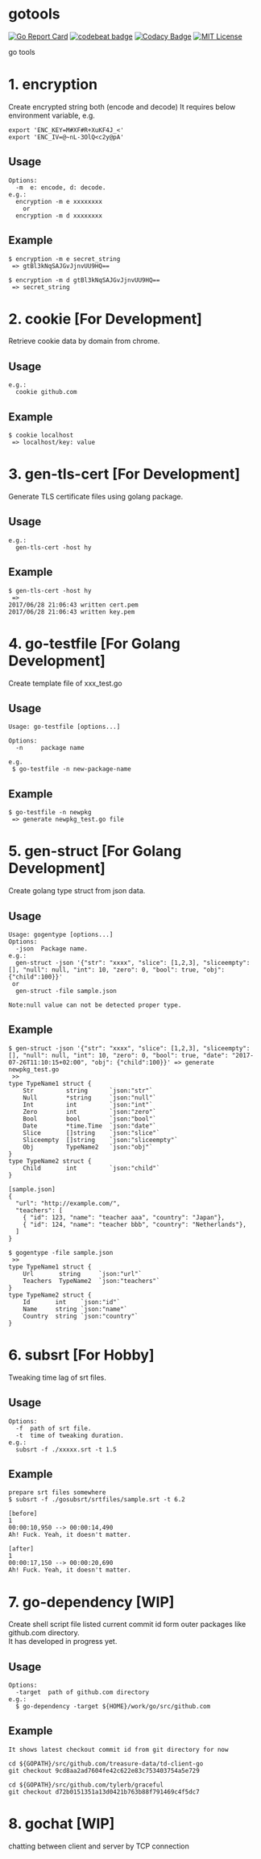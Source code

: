 # gotools

[![Go Report Card](https://goreportcard.com/badge/github.com/hiromaily/gotools)](https://goreportcard.com/report/github.com/hiromaily/gotools)
[![codebeat badge](https://codebeat.co/badges/4e4e3273-f177-4b4a-812d-b902c01d8b3d)](https://codebeat.co/projects/github-com-hiromaily-go-tools-master)
[![Codacy Badge](https://api.codacy.com/project/badge/Grade/6b57918b3861422b8d67add70fe0bb59)](https://www.codacy.com/app/hiromaily2/go-tools?utm_source=github.com&amp;utm_medium=referral&amp;utm_content=hiromaily/go-tools&amp;utm_campaign=Badge_Grade)
[![MIT License](http://img.shields.io/badge/license-MIT-blue.svg?style=flat)](https://raw.githubusercontent.com/hiromaily/gotools/master/LICENSE)

go tools


# 1. encryption
Create encrypted string both (encode and decode)
It requires below environment variable, e.g. 
```
export 'ENC_KEY=M#XF#R+XuKF4J_<'
export 'ENC_IV=@~nL-3OlQ<c2y@pA'
```

## Usage
```
Options:
  -m  e: encode, d: decode.
e.g.:
  encryption -m e xxxxxxxx
    or
  encryption -m d xxxxxxxx
```

## Example
```
$ encryption -m e secret_string
 => gtBl3kNqSAJGvJjnvUU9HQ==

$ encryption -m d gtBl3kNqSAJGvJjnvUU9HQ==
 => secret_string
```


# 2. cookie [For Development]
Retrieve cookie data by domain from chrome.  

## Usage
```
e.g.:
  cookie github.com
```

## Example
```
$ cookie localhost
 => localhost/key: value
```


# 3. gen-tls-cert [For Development]
Generate TLS certificate files using golang package.  

## Usage
```
e.g.:
  gen-tls-cert -host hy
```

## Example
```
$ gen-tls-cert -host hy
 => 
2017/06/28 21:06:43 written cert.pem
2017/06/28 21:06:43 written key.pem
```


# 4. go-testfile [For Golang Development]
Create template file of xxx_test.go

## Usage
```
Usage: go-testfile [options...]

Options:
  -n     package name

e.g.
 $ go-testfile -n new-package-name
```

## Example
```
$ go-testfile -n newpkg
 => generate newpkg_test.go file
```


# 5. gen-struct [For Golang Development]
Create golang type struct from json data.

## Usage
```
Usage: gogentype [options...]
Options:
  -json  Package name.
e.g.:
  gen-struct -json '{"str": "xxxx", "slice": [1,2,3], "sliceempty": [], "null": null, "int": 10, "zero": 0, "bool": true, "obj": {"child":100}}'
 or
  gen-struct -file sample.json

Note:null value can not be detected proper type.
```

## Example
```
$ gen-struct -json '{"str": "xxxx", "slice": [1,2,3], "sliceempty": [], "null": null, "int": 10, "zero": 0, "bool": true, "date": "2017-07-26T11:10:15+02:00", "obj": {"child":100}}' => generate newpkg_test.go
 >>
type TypeName1 struct {
    Str	        string      `json:"str"`
    Null        *string	    `json:"null"`
    Int	        int         `json:"int"`
    Zero        int         `json:"zero"`
    Bool        bool        `json:"bool"`
    Date        *time.Time  `json:"date"`
    Slice       []string    `json:"slice"`
    Sliceempty  []string    `json:"sliceempty"`
    Obj	        TypeName2   `json:"obj"`
}
type TypeName2 struct {
    Child       int         `json:"child"`
}
```

```
[sample.json]
{
  "url": "http://example.com/",
  "teachers": [
    { "id": 123, "name": "teacher aaa", "country": "Japan"},
    { "id": 124, "name": "teacher bbb", "country": "Netherlands"},
  ]
}

$ gogentype -file sample.json
 >>
type TypeName1 struct {
    Url       string     `json:"url"`
    Teachers  TypeName2  `json:"teachers"`
}
type TypeName2 struct {
    Id       int    `json:"id"`
    Name     string `json:"name"`
    Country  string `json:"country"`
}
```


# 6. subsrt [For Hobby]
Tweaking time lag of srt files.

## Usage
```
Options:
  -f  path of srt file.
  -t  time of tweaking duration.
e.g.:
  subsrt -f ./xxxxx.srt -t 1.5
```

## Example
```
prepare srt files somewhere
$ subsrt -f ./gosubsrt/srtfiles/sample.srt -t 6.2

[before]
1
00:00:10,950 --> 00:00:14,490
Ah! Fuck. Yeah, it doesn't matter.

[after]
1
00:00:17,150 --> 00:00:20,690
Ah! Fuck. Yeah, it doesn't matter.
```


# 7. go-dependency [WIP]
Create shell script file listed current commit id form outer packages like github.com directory.  
It has developed in progress yet.

## Usage
```
Options:
  -target  path of github.com directory
e.g.:
  $ go-dependency -target ${HOME}/work/go/src/github.com
```

## Example
```
It shows latest checkout commit id from git directory for now

cd ${GOPATH}/src/github.com/treasure-data/td-client-go
git checkout 9cd8aa2ad7604fe42c622e83c753403754a5e729

cd ${GOPATH}/src/github.com/tylerb/graceful
git checkout d72b0151351a13d0421b763b88f791469c4f5dc7
```


# 8. gochat [WIP]
chatting between client and server by TCP connection
